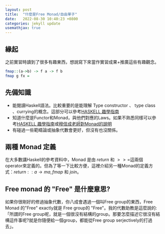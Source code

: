 ```yaml
---
layout: post
title:  "什麼是Free Monad/自由單子"
date:   2022-08-30 10:40:23 +0800
categories: jekyll update
usemathjax: true
---
```


## 緣起
之前實習時讀到了很多有趣東西，想說寫下來當作實習成果+推廣這些有趣觀念。
```haskell
fmap::(a->b) -> f a -> f b
fmap g fx = 
```
## 先備知識
- 能閱讀Haskell語法。比較重要的是能理解 Type constructor 、 type class 、currying的概念。這部分可以參考[HASKELL 趣學指南](https://learnyouahaskell.mno2.org/)
- 知道什麼是Functor和Monad，與他們對應的Laws。如果不熟悉同樣可以參考[HASKELL 趣學指南](https://learnyouahaskell.mno2.org/)或[穆信成老師對Monad的說明](https://scm.iis.sinica.edu.tw/ncs/2009/11/a-monad-primer/)
- 有碰過一些範疇論或抽象代數會更好，但沒有也沒關係。
## 兩種 Monad 定義
在大多數講Haskell的參考資料中，Monad 是由 $return$ 和 $>>=$這兩個operator來定義的。但為了等一下比較方便，這裡介紹另一種Monad的定義方式：$return::a\rightarrow m a, fmap$ 和 $join$。

## Free monad 的 "Free" 是什麼意思?
如果你很剛好的修過抽象代數，你八成會遇過一個叫Free group的東西，Free Monad 的"Free" exactly就是 Free group的 "Free"。我的代數助教是這麼說的:「所謂的Free group呢，就是一個很沒有結構的group。那要怎麼描述它很沒有結構這件事呢?就是你隨便給一個group，都能從Free group serjectively的打過去」。